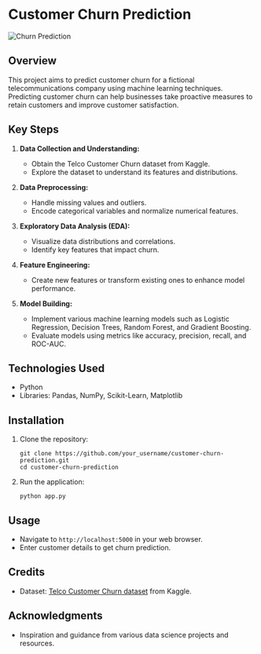 # Customer Churn Prediction

![Churn Prediction](churn_prediction.png)

## Overview
This project aims to predict customer churn for a fictional telecommunications company using machine learning techniques. Predicting customer churn can help businesses take proactive measures to retain customers and improve customer satisfaction.

## Key Steps
1. **Data Collection and Understanding:**
   - Obtain the Telco Customer Churn dataset from Kaggle.
   - Explore the dataset to understand its features and distributions.

2. **Data Preprocessing:**
   - Handle missing values and outliers.
   - Encode categorical variables and normalize numerical features.

3. **Exploratory Data Analysis (EDA):**
   - Visualize data distributions and correlations.
   - Identify key features that impact churn.

4. **Feature Engineering:**
   - Create new features or transform existing ones to enhance model performance.

5. **Model Building:**
   - Implement various machine learning models such as Logistic Regression, Decision Trees, Random Forest, and Gradient Boosting.
   - Evaluate models using metrics like accuracy, precision, recall, and ROC-AUC.


## Technologies Used
- Python
- Libraries: Pandas, NumPy, Scikit-Learn, Matplotlib

## Installation
1. Clone the repository:
   ```
   git clone https://github.com/your_username/customer-churn-prediction.git
   cd customer-churn-prediction
   ```

2. Run the application:
   ```
   python app.py
   ```

## Usage
- Navigate to `http://localhost:5000` in your web browser.
- Enter customer details to get churn prediction.

## Credits
- Dataset: [Telco Customer Churn dataset](https://www.kaggle.com/blastchar/telco-customer-churn) from Kaggle.

## Acknowledgments
- Inspiration and guidance from various data science projects and resources.

